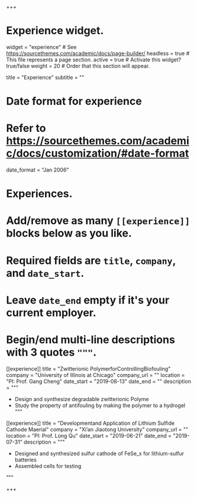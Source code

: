 +++
# Experience widget.
widget = "experience"  # See https://sourcethemes.com/academic/docs/page-builder/
headless = true  # This file represents a page section.
active = true  # Activate this widget? true/false
weight = 20  # Order that this section will appear.

title = "Experience"
subtitle = ""

# Date format for experience
#   Refer to https://sourcethemes.com/academic/docs/customization/#date-format
date_format = "Jan 2006"

# Experiences.
#   Add/remove as many `[[experience]]` blocks below as you like.
#   Required fields are `title`, `company`, and `date_start`.
#   Leave `date_end` empty if it's your current employer.
#   Begin/end multi-line descriptions with 3 quotes `"""`.
[[experience]]
  title = "Zwitterionic PolymerforControllingBiofouling"
  company = "University of Illinois at Chicago"
  company_url = ""
  location = "PI: Prof. Gang Cheng"
  date_start = "2019-08-13"
  date_end = ""
  description = """
  * Design and synthesize degradable zwitterionic Polyme
  * Study the property of antifouling by making the polymer to a hydrogel
  """

[[experience]]
  title = "Developmentand Application of Lithium Sulfide Cathode Maerial"
  company = "Xi’an Jiaotong University"
  company_url = ""
  location = "PI: Prof. Long Qu"
  date_start = "2019-06-21"
  date_end = "2019-07-31"
  description = """
  * Designed and synthesized sulfur cathode of FeSe_x for lithium-sulfur batteries
  * Assembled cells for testing

  """

+++

